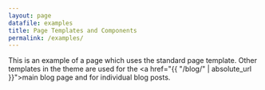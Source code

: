 ```yaml
---
layout: page
datafile: examples
title: Page Templates and Components
permalink: /examples/
---
```


This is an example of a page which uses the standard page template. Other templates in the theme are used for the <a href="{{ "/blog/" | absolute_url }}">main blog page</a> and for individual blog posts.


